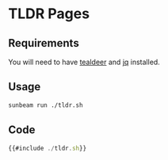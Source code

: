 # TLDR Pages

## Requirements

You will need to have [tealdeer](https://github.com/dbrgn/tealdeer) and [jq](https://stedolan.github.io/jq/) installed.

## Usage

```bash
sunbeam run ./tldr.sh
```

## Code

```javascript
{{#include ./tldr.sh}}
```
